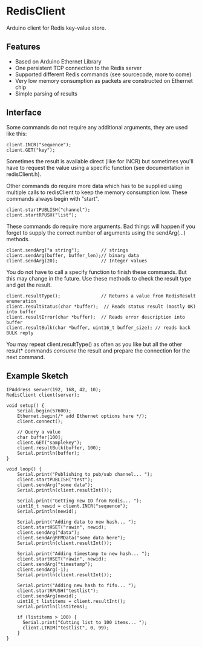# RedisClient

Arduino client for Redis key-value store.

## Features
* Based on Arduino Ethernet Library
* One persistent TCP connection to the Redis server
* Supported different Redis commands (see sourcecode, more to come)
* Very low memory consumption as packets are constructed on Ethernet chip
* Simple parsing of results

## Interface
Some commands do not require any additional arguments, they are used like this:

    client.INCR("sequence");
    client.GET("key");

Sometimes the result is available direct (like for INCR) but sometimes you'll have to request the value using a specific function (see documentation in redisClient.h).

Other commands do require more data which has to be supplied using multiple calls to redisClient to keep the memory consumption low. These commands always begin with "start".

	client.startPUBLISH("channel");
	client.startRPUSH("list");
	
These commands do require more arguments. Bad things will happen if you forget to supply the correct number of arguments using the sendArg(…) methods.

	client.sendArg("a string");        // strings
	client.sendArg(buffer, buffer_len);// binary data
	client.sendArg(20);                // Integer values
	
You do not have to call a specify function to finish these commands. But this may change in the future. Use these methods to check the result type and get the result.

	client.resultType();               // Returns a value from RedisResult enumeration
	client.resultStatus(char *buffer);	// Reads status result (mostly OK) into buffer
	client.resultError(char *buffer);  // Reads error description into buffer
	client.resultBulk(char *buffer, uint16_t buffer_size); // reads back BULK reply
	
You may repeat client.resultType() as often as you like but all the other result* commands _consume_ the result and prepare the connection for the next command.


## Example Sketch
	IPAddress server(192, 168, 42, 10);
	RedisClient client(server);
	
	void setup() {
		Serial.begin(57600);
		Ethernet.begin(/* add Ethernet options here */);
		client.connect();
		
		// Query a value
		char buffer[100];
		client.GET("samplekey");
		client.resultBulk(buffer, 100);
		Serial.println(buffer);
	}
	
	void loop() {
		Serial.print("Publishing to pub/sub channel... ");
	    client.startPUBLISH("test");
	    client.sendArg("some data");
	    Serial.println(client.resultInt());

	    Serial.print("Getting new ID from Redis... ");
    	uint16_t newid = client.INCR("sequence");
	    Serial.println(newid);
    
	    Serial.print("Adding data to new hash... ");
    	client.startHSET("rawin", newid);
	    client.sendArg("data");
    	client.sendArgRFMData("some data here");
	    Serial.println(client.resultInt());
    
	    Serial.print("Adding timestamp to new hash... ");
    	client.startHSET("rawin", newid);
	    client.sendArg("timestamp");
    	client.sendArg(-1);
	    Serial.println(client.resultInt());

    	Serial.print("Adding new hash to fifo... ");
	    client.startRPUSH("testlist");
    	client.sendArg(newid);
	    uint16_t listitems = client.resultInt();
    	Serial.println(listitems);

	    if (listitems > 100) {
    	  Serial.print("Cutting list to 100 items... ");
	      client.LTRIM("testlist", 0, 99);
    	}
	}